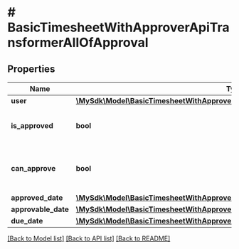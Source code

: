 # # BasicTimesheetWithApproverApiTransformerAllOfApproval

## Properties

Name | Type | Description | Notes
------------ | ------------- | ------------- | -------------
**user** | [**\MySdk\Model\BasicTimesheetWithApproverApiTransformerAllOfApprovalUser**](BasicTimesheetWithApproverApiTransformerAllOfApprovalUser.md) |  | [optional]
**is_approved** | **bool** | Whether the timesheet is approved | [optional]
**can_approve** | **bool** | Whether the timesheet can be approved | [optional]
**approved_date** | [**\MySdk\Model\BasicTimesheetWithApproverApiTransformerAllOfApprovalApprovedDate**](BasicTimesheetWithApproverApiTransformerAllOfApprovalApprovedDate.md) |  | [optional]
**approvable_date** | [**\MySdk\Model\BasicTimesheetWithApproverApiTransformerAllOfApprovalApprovableDate**](BasicTimesheetWithApproverApiTransformerAllOfApprovalApprovableDate.md) |  | [optional]
**due_date** | [**\MySdk\Model\BasicTimesheetWithApproverApiTransformerAllOfApprovalDueDate**](BasicTimesheetWithApproverApiTransformerAllOfApprovalDueDate.md) |  | [optional]

[[Back to Model list]](../../README.md#models) [[Back to API list]](../../README.md#endpoints) [[Back to README]](../../README.md)
